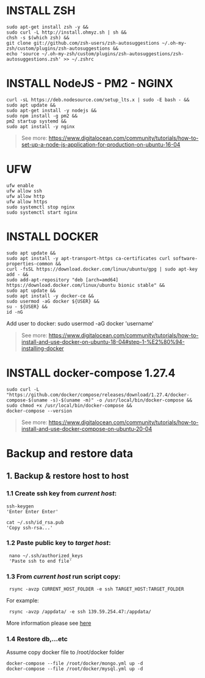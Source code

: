 # INSTALL ZSH
```shell
sudo apt-get install zsh -y &&
sudo curl -L http://install.ohmyz.sh | sh &&
chsh -s $(which zsh) &&
git clone git://github.com/zsh-users/zsh-autosuggestions ~/.oh-my-zsh/custom/plugins/zsh-autosuggestions &&
echo 'source ~/.oh-my-zsh/custom/plugins/zsh-autosuggestions/zsh-autosuggestions.zsh' >> ~/.zshrc

```
# INSTALL NodeJS - PM2 - NGINX
```shell
curl -sL https://deb.nodesource.com/setup_lts.x | sudo -E bash - &&
sudo apt update &&
sudo apt-get install -y nodejs &&
sudo npm install -g pm2 &&
pm2 startup systemd &&
sudo apt install -y nginx
```
> See more: https://www.digitalocean.com/community/tutorials/how-to-set-up-a-node-js-application-for-production-on-ubuntu-16-04
# UFW
```shell
ufw enable
ufw allow ssh
ufw allow http
ufw allow https
sudo systemctl stop nginx
sudo systemctl start nginx
```

# INSTALL DOCKER
```shell
sudo apt update &&
sudo apt install -y apt-transport-https ca-certificates curl software-properties-common &&
curl -fsSL https://download.docker.com/linux/ubuntu/gpg | sudo apt-key add - &&
sudo add-apt-repository "deb [arch=amd64] https://download.docker.com/linux/ubuntu bionic stable" &&
sudo apt update &&
sudo apt install -y docker-ce &&
sudo usermod -aG docker ${USER} &&
su - ${USER} &&
id -nG
```
Add user to docker: sudo usermod -aG docker 'username'
> See more: https://www.digitalocean.com/community/tutorials/how-to-install-and-use-docker-on-ubuntu-18-04#step-1-%E2%80%94-installing-docker
# INSTALL docker-compose 1.27.4
```shell
sudo curl -L "https://github.com/docker/compose/releases/download/1.27.4/docker-compose-$(uname -s)-$(uname -m)" -o /usr/local/bin/docker-compose &&
sudo chmod +x /usr/local/bin/docker-compose &&
docker-compose --version
```
> See more: https://www.digitalocean.com/community/tutorials/how-to-install-and-use-docker-compose-on-ubuntu-20-04

# Backup and restore data
## 1. Backup & restore host to host

### 1.1 Create ssh key from _current host_:
```shell
ssh-keygen
'Enter Enter Enter'
```
```shell
cat ~/.ssh/id_rsa.pub
'Copy ssh-rsa...'
```
### 1.2 Paste public key to _target host_:
```shell
 nano ~/.ssh/authorized_keys
 'Paste ssh to end file'
```
### 1.3 From _current host_ run script copy:

```shell
 rsync -avzp CURRENT_HOST_FOLDER -e ssh TARGET_HOST:TARGET_FOLDER
```
For example:
```shell
 rsync -avzp /appdata/ -e ssh 139.59.254.47:/appdata/
```
More information please see [here](https://www.tecmint.com/rsync-local-remote-file-synchronization-commands/)
### 1.4 Restore db,...etc
Assume copy docker file to /root/docker folder
```shell
docker-compose --file /root/docker/mongo.yml up -d
docker-compose --file /root/docker/mysql.yml up -d
```
